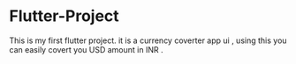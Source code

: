 # Flutter-Project
This is my first flutter project. it is a currency coverter app ui , using this you can easily covert you USD amount in INR . 
